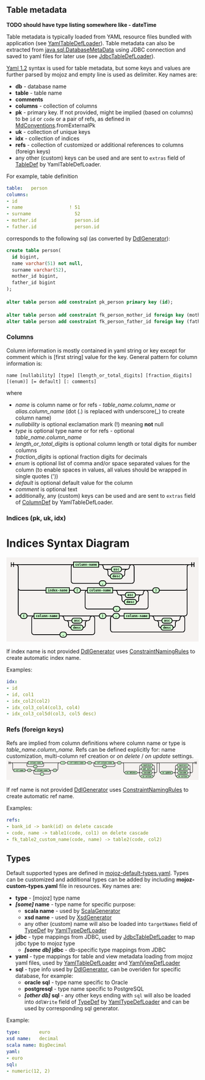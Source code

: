 ## Table metadata

**TODO should have type listing somewhere like - dateTime**

Table metadata is typically loaded from YAML resource files bundled with application
(see [YamlTableDefLoader](https://static.javadoc.io/org.mojoz/mojoz_3/5.0.0/org/mojoz/metadata/in/YamlTableDefLoader.html)).
Table metadata can also be extracted from
[java.sql.DatabaseMetaData](https://docs.oracle.com/en/java/javase/11/docs/api/java.sql/java/sql/DatabaseMetaData.html)
using JDBC connection and saved to yaml files for later use
(see [JdbcTableDefLoader](https://static.javadoc.io/org.mojoz/mojoz_3/5.0.0/org/mojoz/metadata/in/JdbcTableDefLoader$.html)).

[Yaml 1.2](https://yaml.org/spec/1.2/) syntax is used for table metadata, but some keys and values are further parsed by mojoz and empty line is used as delimiter.
Key names are:

* **db** - database name
* **table** - table name
* **comments**
* **columns** - collection of columns
* **pk** - primary key. If not provided, might be implied (based on columns) to be `id` or `code` or a pair of refs,
  as defined in [MdConventions](https://static.javadoc.io/org.mojoz/mojoz_3/5.0.0/org/mojoz/metadata/io/MdConventions.html).fromExternalPk
* **uk** - collection of unique keys
* **idx** - collection of indices
* **refs** - collection of customized or additional references to columns (foreign keys)
* any other (custom) keys can be used and are sent to `extras` field of [TableDef](https://static.javadoc.io/org.mojoz/mojoz_3/5.0.0/org/mojoz/metadata/TableDef.html)
  by YamlTableDefLoader.

For example, table definition
```yaml
table:   person
columns:
- id
- name                 ! 51
- surname                52
- mother.id              person.id
- father.id              person.id
```
corresponds to the following sql (as converted by [DdlGenerator](https://static.javadoc.io/org.mojoz/mojoz_3/5.0.0/org/mojoz/metadata/out/DdlGenerator$.html)):
```sql
create table person(
  id bigint,
  name varchar(51) not null,
  surname varchar(52),
  mother_id bigint,
  father_id bigint
);

alter table person add constraint pk_person primary key (id);

alter table person add constraint fk_person_mother_id foreign key (mother_id) references person(id);
alter table person add constraint fk_person_father_id foreign key (father_id) references person(id);
```
### Columns

Column information is mostly contained in yaml string or key except for comment which is \[first string\] value for the key.
General pattern for column information is:
```
name [nullability] [type] [length_or_total_digits] [fraction_digits] [(enum)] [= default] [: comments]
```
where
* _name_ is column name or for refs - _table_name.column_name_ or _alias.column_name_ (dot (.) is replaced with underscore(\_) to create column name)
* _nullability_ is optional exclamation mark (!) meaning **not** null
* _type_ is optional type name or for refs - optional _table_name.column_name_
* _length_or_total_digits_ is optional column length or total digits for number columns
* _fraction_digits_ is optional fraction digits for decimals
* _enum_ is optional list of comma and/or space separated values for the column (to enable spaces in values, all values should be wrapped in single quotes ('))
* _default_ is optional default value for the column
* _comment_ is optional text
* additionally, any (custom) keys can be used and are sent to `extras` field of [ColumnDef](https://static.javadoc.io/org.mojoz/mojoz_3/5.0.0/org/mojoz/metadata/ColumnDef.html)
  by YamlTableDefLoader.

### Indices (pk, uk, idx)

# Indices Syntax Diagram

![Indices syntax diagram](../diagrams/png/indices.png)

If index name is not provided [DdlGenerator](https://static.javadoc.io/org.mojoz/mojoz_3/5.0.0/org/mojoz/metadata/out/DdlGenerator.html) uses
[ConstraintNamingRules](https://static.javadoc.io/org.mojoz/mojoz_3/5.0.0/org/mojoz/metadata/out/DdlGenerator$$ConstraintNamingRules.html)
to create automatic index name.

Examples:
```yaml
idx:
- id
- id, col1
- idx_col2(col2)
- idx_col3_col4(col3, col4)
- idx_col3_col5d(col3, col5 desc)
```

### Refs (foreign keys)

Refs are implied from column definitions where column name or type is _table_name.column_name_. Refs can be defined explicitly for: name customization, multi-column ref creation or _on delete_ / _on update_ settings.
![Refs syntax diagram](../diagrams/png/refs.png)

If ref name is not provided [DdlGenerator](https://static.javadoc.io/org.mojoz/mojoz_3/5.0.0/org/mojoz/metadata/out/DdlGenerator.html) uses
[ConstraintNamingRules](https://static.javadoc.io/org.mojoz/mojoz_3/5.0.0/org/mojoz/metadata/out/DdlGenerator$$ConstraintNamingRules.html)
to create automatic ref name.

Examples:
```yaml
refs:
- bank_id -> bank(id) on delete cascade
- code, name -> table1(code, col1) on delete cascade
- fk_table2_custom_name(code, name) -> table2(code, col2)
```

## Types

Default supported types are defined in [mojoz-default-types.yaml](https://github.com/guntiso/mojoz/blob/develop/src/main/resources/mojoz-default-types.yaml).
Types can be customized and additional types can be added by including **mojoz-custom-types.yaml** file in resources.
Key names are:
* **type** - [mojoz] type name
* **_[some]_ name** - type name for specific purpose:
    * **scala name** - used by [ScalaGenerator](https://static.javadoc.io/org.mojoz/mojoz_3/5.0.0/org/mojoz/metadata/out/ScalaGenerator.html)
    * **xsd name** - used by [XsdGenerator](https://static.javadoc.io/org.mojoz/mojoz_3/5.0.0/org/mojoz/metadata/out/XsdGenerator.html)
    * any other (custom) name will also be loaded into
      `targetNames` field of [TypeDef](https://static.javadoc.io/org.mojoz/mojoz_3/5.0.0/org/mojoz/metadata/TypeDef.html)
      by [YamlTypeDefLoader](https://static.javadoc.io/org.mojoz/mojoz_3/5.0.0/org/mojoz/metadata/in/YamlTypeDefLoader.html)
* **jdbc** - type mappings from JDBC,
  used by [JdbcTableDefLoader](https://static.javadoc.io/org.mojoz/mojoz_3/5.0.0/org/mojoz/metadata/in/JdbcTableDefLoader$.html)
  to map jdbc type to mojoz type
    * **_[some db]_ jdbc** - db-specific type mappings from JDBC
* **yaml** - type mappings for table and view metadata loading from mojoz yaml files,
  used by [YamlTableDefLoader](https://static.javadoc.io/org.mojoz/mojoz_3/5.0.0/org/mojoz/metadata/in/YamlTableDefLoader.html)
  and [YamlViewDefLoader](https://static.javadoc.io/org.mojoz/mojoz_3/5.0.0/org/mojoz/metadata/in/YamlViewDefLoader.html)
* **sql** - type info used by [DdlGenerator](https://static.javadoc.io/org.mojoz/mojoz_3/5.0.0/org/mojoz/metadata/out/DdlGenerator$.html),
  can be overiden for specific database, for example:
    * **oracle sql** - type name specific to Oracle
    * **postgresql** - type name specific to PostgreSQL
    * **_[other db]_ sql** - any other keys ending with `sql` will also be loaded into
      `ddlWrite` field of [TypeDef](https://static.javadoc.io/org.mojoz/mojoz_3/5.0.0/org/mojoz/metadata/TypeDef.html)
      by [YamlTypeDefLoader](https://static.javadoc.io/org.mojoz/mojoz_3/5.0.0/org/mojoz/metadata/in/YamlTypeDefLoader.html)
      and can be used by corresponding sql generator.

Example:
```yaml
type:       euro
xsd name:   decimal
scala name: BigDecimal
yaml:
- euro
sql:
- numeric(12, 2)
```